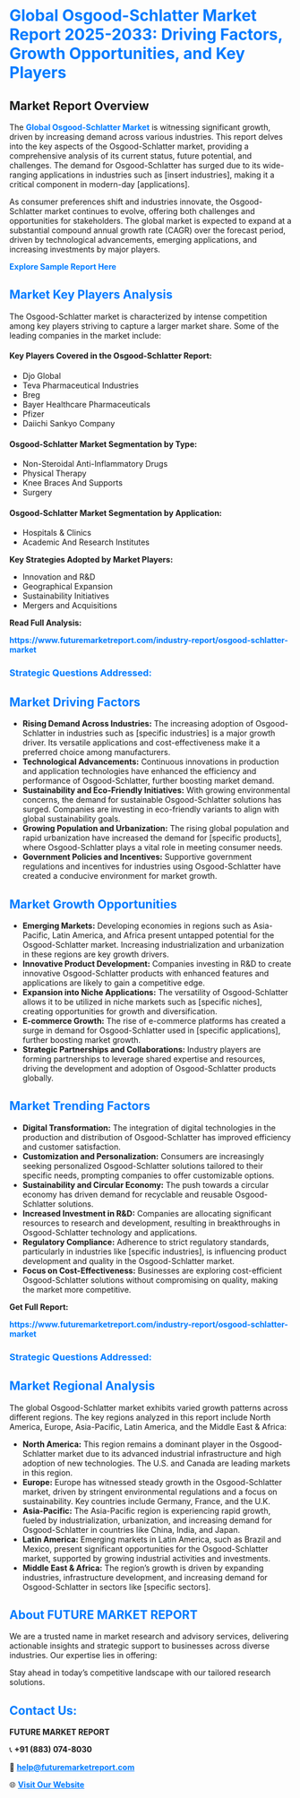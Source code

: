 <h1 style="color: #007BFF;">Global Osgood-Schlatter Market Report 2025-2033: Driving Factors, Growth Opportunities, and Key Players</h1>

<section id="overview">
<h2>Market Report Overview</h2>
<p>The <a href="https://www.futuremarketreport.com/industry-report/osgood-schlatter-market" style="color: #007BFF; text-decoration: none;"><strong>Global Osgood-Schlatter Market</strong></a> is witnessing significant growth, driven by increasing demand across various industries. This report delves into the key aspects of the Osgood-Schlatter market, providing a comprehensive analysis of its current status, future potential, and challenges. The demand for Osgood-Schlatter has surged due to its wide-ranging applications in industries such as [insert industries], making it a critical component in modern-day [applications].</p>
<p>As consumer preferences shift and industries innovate, the Osgood-Schlatter market continues to evolve, offering both challenges and opportunities for stakeholders. The global market is expected to expand at a substantial compound annual growth rate (CAGR) over the forecast period, driven by technological advancements, emerging applications, and increasing investments by major players.</p>
</section>

<section id="overview">
<p><a href="https://www.futuremarketreport.com/request-sample/reportId=63792" style="color: #007BFF; text-decoration: none;"><strong>Explore Sample Report Here</strong></a></p>
</section>

<section id="key-players">
<h2 style="color: #007BFF;">Market Key Players Analysis</h2>
<p>The Osgood-Schlatter market is characterized by intense competition among key players striving to capture a larger market share. Some of the leading companies in the market include:</p>
<h4>Key Players Covered in the Osgood-Schlatter Report:</h4>
<ul><li>Djo Global</li><li>Teva Pharmaceutical Industries</li><li>Breg</li><li>Bayer Healthcare Pharmaceuticals</li><li>Pfizer</li><li>Daiichi Sankyo Company</li></ul>
<h4>Osgood-Schlatter Market Segmentation by Type:</h4>
<ul><li>Non-Steroidal Anti-Inflammatory Drugs</li><li>Physical Therapy</li><li>Knee Braces And Supports</li><li>Surgery</li></ul>

<h4>Osgood-Schlatter Market Segmentation by Application:</h4>
<ul><li>Hospitals &amp; Clinics</li><li>Academic And Research Institutes</li></ul>
<p><strong>Key Strategies Adopted by Market Players:</strong></p>
<ul>
<li>Innovation and R&D</li>
<li>Geographical Expansion</li>
<li>Sustainability Initiatives</li>
<li>Mergers and Acquisitions</li>
</ul>
</section>

<section>
<p><strong>Read Full Analysis: </strong></p><a href="https://www.futuremarketreport.com/industry-report/osgood-schlatter-market" style="color: #007BFF; text-decoration: none;"><strong>https://www.futuremarketreport.com/industry-report/osgood-schlatter-market</strong></a>
<h3 style="color: #007BFF;">Strategic Questions Addressed:</h3>
</section>

<section id="driving-factors">
<h2 style="color: #007BFF;">Market Driving Factors</h2>
<ul>
<li><strong>Rising Demand Across Industries:</strong> The increasing adoption of Osgood-Schlatter in industries such as [specific industries] is a major growth driver. Its versatile applications and cost-effectiveness make it a preferred choice among manufacturers.</li>
<li><strong>Technological Advancements:</strong> Continuous innovations in production and application technologies have enhanced the efficiency and performance of Osgood-Schlatter, further boosting market demand.</li>
<li><strong>Sustainability and Eco-Friendly Initiatives:</strong> With growing environmental concerns, the demand for sustainable Osgood-Schlatter solutions has surged. Companies are investing in eco-friendly variants to align with global sustainability goals.</li>
<li><strong>Growing Population and Urbanization:</strong> The rising global population and rapid urbanization have increased the demand for [specific products], where Osgood-Schlatter plays a vital role in meeting consumer needs.</li>
<li><strong>Government Policies and Incentives:</strong> Supportive government regulations and incentives for industries using Osgood-Schlatter have created a conducive environment for market growth.</li>
</ul>
</section>

<section id="growth-opportunities">
<h2 style="color: #007BFF;">Market Growth Opportunities</h2>
<ul>
<li><strong>Emerging Markets:</strong> Developing economies in regions such as Asia-Pacific, Latin America, and Africa present untapped potential for the Osgood-Schlatter market. Increasing industrialization and urbanization in these regions are key growth drivers.</li>
<li><strong>Innovative Product Development:</strong> Companies investing in R&D to create innovative Osgood-Schlatter products with enhanced features and applications are likely to gain a competitive edge.</li>
<li><strong>Expansion into Niche Applications:</strong> The versatility of Osgood-Schlatter allows it to be utilized in niche markets such as [specific niches], creating opportunities for growth and diversification.</li>
<li><strong>E-commerce Growth:</strong> The rise of e-commerce platforms has created a surge in demand for Osgood-Schlatter used in [specific applications], further boosting market growth.</li>
<li><strong>Strategic Partnerships and Collaborations:</strong> Industry players are forming partnerships to leverage shared expertise and resources, driving the development and adoption of Osgood-Schlatter products globally.</li>
</ul>
</section>

<section id="trending-factors">
<h2 style="color: #007BFF;">Market Trending Factors</h2>
<ul>
<li><strong>Digital Transformation:</strong> The integration of digital technologies in the production and distribution of Osgood-Schlatter has improved efficiency and customer satisfaction.</li>
<li><strong>Customization and Personalization:</strong> Consumers are increasingly seeking personalized Osgood-Schlatter solutions tailored to their specific needs, prompting companies to offer customizable options.</li>
<li><strong>Sustainability and Circular Economy:</strong> The push towards a circular economy has driven demand for recyclable and reusable Osgood-Schlatter solutions.</li>
<li><strong>Increased Investment in R&D:</strong> Companies are allocating significant resources to research and development, resulting in breakthroughs in Osgood-Schlatter technology and applications.</li>
<li><strong>Regulatory Compliance:</strong> Adherence to strict regulatory standards, particularly in industries like [specific industries], is influencing product development and quality in the Osgood-Schlatter market.</li>
<li><strong>Focus on Cost-Effectiveness:</strong> Businesses are exploring cost-efficient Osgood-Schlatter solutions without compromising on quality, making the market more competitive.</li>
</ul>
</section>

<section>
<p><strong>Get Full Report: </strong></p><a href="https://www.futuremarketreport.com/industry-report/osgood-schlatter-market" style="color: #007BFF; text-decoration: none;"><strong>https://www.futuremarketreport.com/industry-report/osgood-schlatter-market</strong></a>
<h3 style="color: #007BFF;">Strategic Questions Addressed:</h3>
</section>


<section id="regional-analysis">
<h2 style="color: #007BFF;">Market Regional Analysis</h2>
<p>The global Osgood-Schlatter market exhibits varied growth patterns across different regions. The key regions analyzed in this report include North America, Europe, Asia-Pacific, Latin America, and the Middle East & Africa:</p>
<ul>
<li><strong>North America:</strong> This region remains a dominant player in the Osgood-Schlatter market due to its advanced industrial infrastructure and high adoption of new technologies. The U.S. and Canada are leading markets in this region.</li>
<li><strong>Europe:</strong> Europe has witnessed steady growth in the Osgood-Schlatter market, driven by stringent environmental regulations and a focus on sustainability. Key countries include Germany, France, and the U.K.</li>
<li><strong>Asia-Pacific:</strong> The Asia-Pacific region is experiencing rapid growth, fueled by industrialization, urbanization, and increasing demand for Osgood-Schlatter in countries like China, India, and Japan.</li>
<li><strong>Latin America:</strong> Emerging markets in Latin America, such as Brazil and Mexico, present significant opportunities for the Osgood-Schlatter market, supported by growing industrial activities and investments.</li>
<li><strong>Middle East & Africa:</strong> The region’s growth is driven by expanding industries, infrastructure development, and increasing demand for Osgood-Schlatter in sectors like [specific sectors].</li>
</ul>
</section>

<footer>
<h2 style="color: #007BFF;">About FUTURE MARKET REPORT</h2>
<p>We are a trusted name in market research and advisory services, delivering actionable insights and strategic support to businesses across diverse industries. Our expertise lies in offering:</p>

<p>Stay ahead in today’s competitive landscape with our tailored research solutions.</p>

<h2 style="color: #007BFF;">Contact Us:</h2>
<p><strong>FUTURE MARKET REPORT</strong></p>
<p>📞 <strong>+91 (883) 074-8030</strong></p>
<p>📧 <strong><a href="mailto:help@futuremarketreport.com" style="color: #007BFF;">help@futuremarketreport.com</a></strong></p>
<p>🌐 <strong><a href="https://www.futuremarketreport.com/" style="color: #007BFF;">Visit Our Website</a></strong></p>
</footer>